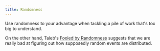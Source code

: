 ```yaml
---
title: Randomness
---
```

Use randomness to your advantage when tackling a pile of
work that's too big to understand.

On the other hand, Taleb's
[Fooled by Randomness](http://www.fooledbyrandomness.com/) suggests
that we are really bad at figuring out how supposedly random
events are distributed.

